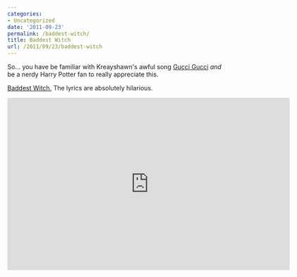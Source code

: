 ```yaml
---
categories:
- Uncategorized
date: '2011-09-23'
permalink: /baddest-witch/
title: Baddest Witch
url: /2011/09/23/baddest-witch
---
```


So... you have be familiar with Kreayshawn's awful song <a href="https://www.youtube.com/watch?v=6WJFjXtHcy4">Gucci Gucci</a> <em>and</em> be a nerdy Harry Potter fan to really appreciate this.

<a href="https://www.youtube.com/watch?v=yZmMsd8WRrA&NR=1">Baddest Witch.</a> The lyrics are absolutely hilarious.

<iframe class="alignc" width="640" height="390" src="https://www.youtube.com/embed/yZmMsd8WRrA" frameborder="0" allowfullscreen></iframe>
